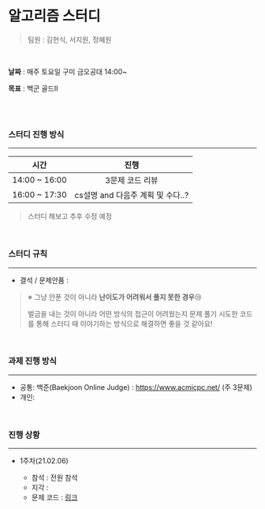 # 알고리즘 스터디

> 팀원 : 김현식, 서지원, 정혜원

<br>

**날짜** : 매주 토요일 구미 금오공대 14:00~

**목표** : 백군 골드II

<br>

<br>

### 스터디 진행 방식

---

|     시간      |                진행                 |
| :-----------: | :---------------------------------: |
| 14:00 ~ 16:00 |           3문제 코드 리뷰           |
| 16:00 ~ 17:30 | cs설명 and 다음주 계획 및 수다..?  |

> 스터디 해보고 추후 수정 예정

<br>

### 스터디 규칙

---

- 결석 / 문제안품 : 

> ※ 그냥 안푼 것이 아니라 **난이도가 어려워서 풀지 못한 경우**:cry:
>
> 벌금을 내는 것이 아니라 어떤 방식의 접근이 어려웠는지 문제 풀기 시도한 코드를 통해 스터디 때 이야기하는 방식으로 해결하면 좋을 것 같아요! 

<br>

### 과제 진행 방식

---

- 공통: 백준(Baekjoon Online Judge) : https://www.acmicpc.net/ (주 3문제)
- 개인: 

<br>

### 진행 상황

---

- 1주차(21.02.06) 

  - 참석 : 전원 참석
  - 지각 : 
  - 문제 코드 : [링크](<https://github.com/hyemWon/Algorithm_study/tree/main/2021_2_1st>) 

  <br>
